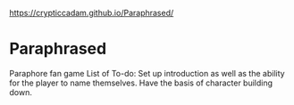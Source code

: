 https://crypticcadam.github.io/Paraphrased/
# Paraphrased
Paraphore fan game
List of To-do:
Set up introduction as well as the ability for the player to name themselves.
Have the basis of character building down.
